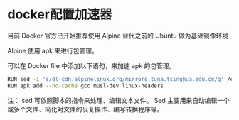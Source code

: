 # docker配置加速器

目前 Docker 官方已开始推荐使用 Alpine 替代之前的 Ubuntu 做为基础镜像环境

Alpine 使用 apk 来进行包管理。

可以在 Docker file 中添加以下语句，来加速 apk 的包管理。

```sh
RUN sed -i 's/dl-cdn.alpinelinux.org/mirrors.tuna.tsinghua.edu.cn/g' /etc/apk/repositories
RUN apk add --no-cache gcc musl-dev linux-headers
```

注： sed 可依照脚本的指令来处理、编辑文本文件。 Sed 主要用来自动编辑一个或多个文件、简化对文件的反复操作、编写转换程序等。
